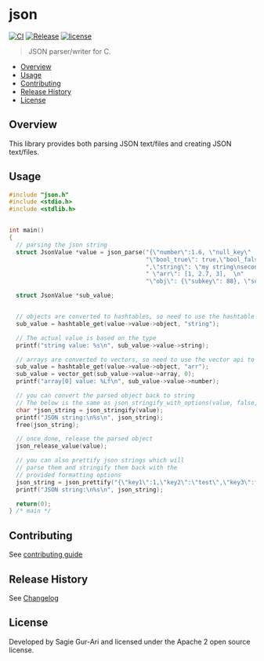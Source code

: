 # json

[![CI](https://github.com/sagiegurari/c_json/workflows/CI/badge.svg?branch=master)](https://github.com/sagiegurari/c_json/actions)
[![Release](https://img.shields.io/github/v/release/sagiegurari/c_json)](https://github.com/sagiegurari/c_json/releases)
[![license](https://img.shields.io/github/license/sagiegurari/c_json)](https://github.com/sagiegurari/c_json/blob/master/LICENSE)

> JSON parser/writer for C.

* [Overview](#overview)
* [Usage](#usage)
* [Contributing](.github/CONTRIBUTING.md)
* [Release History](CHANGELOG.md)
* [License](#license)

<a name="overview"></a>
## Overview
This library provides both parsing JSON text/files and creating JSON text/files.

<a name="usage"></a>
## Usage

```c
#include "json.h"
#include <stdio.h>
#include <stdlib.h>


int main()
{
  // parsing the json string
  struct JsonValue *value = json_parse("{\"number\":1.6, \"null_key\" : null,\n"
                                       "\"bool_true\": true,\"bool_false\":false\n"
                                       ",\"string\": \"my string\nsecond line\" ,\n"
                                       " \"arr\": [1, 2.7, 3],  \n"
                                       "\"obj\": {\"subkey\": 88}, \"subobj\": {\"sub\":{\"subkey\": 77}}}");

  struct JsonValue *sub_value;


  // objects are converted to hashtables, so need to use the hashtable api to access/modify
  sub_value = hashtable_get(value->value->object, "string");

  // The actual value is based on the type
  printf("string value: %s\n", sub_value->value->string);

  // arrays are converted to vectors, so need to use the vector api to access/modify
  sub_value = hashtable_get(value->value->object, "arr");
  sub_value = vector_get(sub_value->value->array, 0);
  printf("array[0] value: %Lf\n", sub_value->value->number);

  // you can convert the parsed object back to string
  // The below is the same as json_stringify_with_options(value, false, 0);
  char *json_string = json_stringify(value);
  printf("JSON string:\n%s\n", json_string);
  free(json_string);

  // once done, release the parsed object
  json_release_value(value);

  // you can also prettify json strings which will
  // parse them and stringify them back with the
  // provided formatting options
  json_string = json_prettify("{\"key1\":1,\"key2\":\"test\",\"key3\":false,\"key4\":true,\"key5\":null,\"key6\":12.5,\"key7\":[true,false,[true, {\"sub\":1,\"a\":[true]}, {\"sub\":1,\"b\":[true,[true]]}, 1]]]", true, 2);
  printf("JSON string:\n%s\n", json_string);

  return(0);
} /* main */
```

## Contributing
See [contributing guide](.github/CONTRIBUTING.md)

<a name="history"></a>
## Release History

See [Changelog](CHANGELOG.md)

<a name="license"></a>
## License
Developed by Sagie Gur-Ari and licensed under the Apache 2 open source license.
